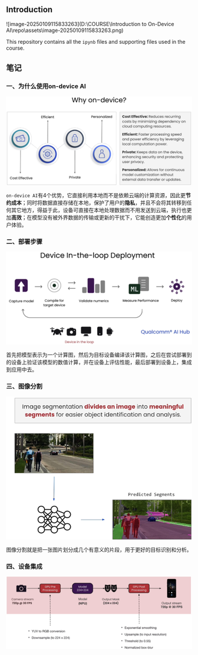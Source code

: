 ## Introduction

![image-20250109115833263](D:\COURSE\Introduction to On-Device AI\repo\assets\image-20250109115833263.png)

This repository contains all the `ipynb` files and supporting files used in the course.

## 笔记

### 一、为什么使用on-device AI

<img src="assets\image-20250109151301004.png"></img>

`on-device AI`有$4$个优势，它直接利用本地而不是依赖云端的计算资源，因此更**节约成本**；同时将数据直接存储在本地，保护了用户的**隐私**，并且不会将其转移到任何其它地方，得益于此，设备可直接在本地处理数据而不用发送到云端，执行也更加**高效**；在模型没有被外界数据的传输或更新的干扰下，它能创造更加**个性化**的用户体验。

### 二、部署步骤



<img src="assets\image-20250109152211664.png"></img>

首先把模型表示为一个计算图，然后为目标设备编译该计算图，之后在尝试部署到的设备上验证该模型的数值计算，并在设备上评估性能，最后部署到设备上，集成到应用中去。

### 三、图像分割

![image-20250109205654377](assets/image-20250109205654377.png)

图像分割就是把一张图片划分成几个有意义的片段，用于更好的目标识别和分析。

### 四、设备集成

![image-20250110162940118](assets/image-20250110162940118.png)
